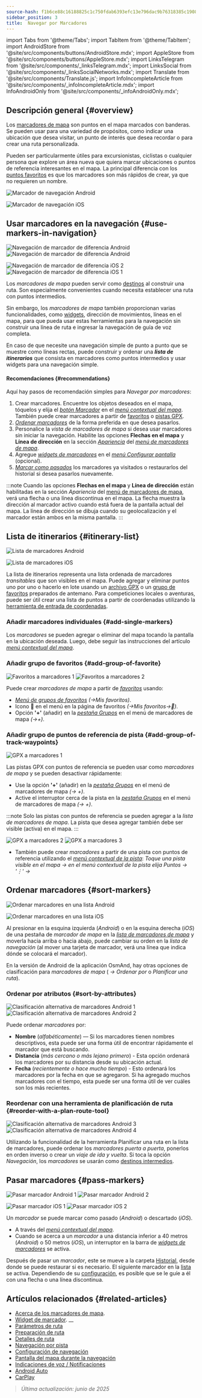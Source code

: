 ```yaml
---
source-hash: f1b6ce88c16188825c1c750fdab6393efc13e796dac9b76318385c1908db3134
sidebar_position: 3
title:  Navegar por Marcadores
---
```

import Tabs from '@theme/Tabs';
import TabItem from '@theme/TabItem';
import AndroidStore from '@site/src/components/buttons/AndroidStore.mdx';
import AppleStore from '@site/src/components/buttons/AppleStore.mdx';
import LinksTelegram from '@site/src/components/_linksTelegram.mdx';
import LinksSocial from '@site/src/components/_linksSocialNetworks.mdx';
import Translate from '@site/src/components/Translate.js';
import InfoIncompleteArticle from '@site/src/components/_infoIncompleteArticle.mdx';
import InfoAndroidOnly from '@site/src/components/_infoAndroidOnly.mdx';




## Descripción general {#overview}

Los [marcadores de mapa](../../personal/markers.md) son puntos en el mapa marcados con banderas. Se pueden usar para una variedad de propósitos, como indicar una ubicación que desea visitar, un punto de interés que desea recordar o para crear una ruta personalizada.

Pueden ser particularmente útiles para excursionistas, ciclistas o cualquier persona que explore un área nueva que quiera marcar ubicaciones o puntos de referencia interesantes en el mapa. La principal diferencia con los [puntos favoritos](../../personal/favorites.md) es que los marcadores son más rápidos de crear, ya que no requieren un nombre.

<Tabs groupId="operating-systems" queryString="current-os">

<TabItem value="android" label="Android">

![Marcador de navegación Android](@site/static/img/navigation/marker/navigation_marker_android.png)

</TabItem>

<TabItem value="ios" label="iOS">

![Marcador de navegación iOS](@site/static/img/navigation/marker/navigation_marker_ios.png)

</TabItem>

</Tabs>


## Usar marcadores en la navegación {#use-markers-in-navigation}

<Tabs groupId="operating-systems" queryString="current-os">

<TabItem value="android" label="Android">

![Navegación de marcador de diferencia Android](@site/static/img/navigation/marker/markers_ex_andr_2.png) ![Navegación de marcador de diferencia Android](@site/static/img/navigation/marker/markers_ex_andr_1.png)

</TabItem>

<TabItem value="ios" label="iOS">

![Navegación de marcador de diferencia iOS 2](@site/static/img/navigation/marker/markers_ex_ios_2.png) ![Navegación de marcador de diferencia iOS 1](@site/static/img/navigation/marker/markers_ex_ios_1.png)

</TabItem>

</Tabs>

Los *marcadores de mapa* pueden servir como [destinos](./route-navigation#set-destinations) al construir una ruta. Son especialmente convenientes cuando necesita establecer una ruta con puntos intermedios.

Sin embargo, los *marcadores de mapa* también proporcionan varias funcionalidades, como [widgets](../../widgets/markers.md), dirección de movimientos, líneas en el mapa, para que pueda usar estas herramientas para la navegación sin construir una línea de ruta e ingresar la navegación de guía de voz completa.

En caso de que necesite una navegación simple de punto a punto que se muestre como líneas rectas, puede construir y ordenar una ***lista de itinerarios*** que consista en marcadores como puntos intermedios y usar widgets para una navegación simple.


#### Recomendaciones {#recommendations}

Aquí hay pasos de recomendación simples para *Navegar por marcadores*:

1. Crear marcadores. Encuentre los objetos deseados en el mapa, tóquelos y elija el *[botón Marcador](../../personal/markers.md#add--edit-markers)* en el *[menú contextual del mapa](../../map/map-context-menu.md#add--edit-marker)*. También puede crear marcadores a partir de [favoritos](#add-group-of-favorite) o [pistas GPX](#add-group-of-track-waypoints).
2. [*Ordenar marcadores*](#sort-markers) de la forma preferida en que desea pasarlos.
3. Personalice la *vista de marcadores de mapa* si desea usar marcadores sin iniciar la navegación. Habilite las opciones **Flechas en el mapa** y **Línea de dirección** en la sección *[Apariencia](../../personal/markers.md#appearance-on-the-map)* del *[menú de marcadores de mapa](../../personal/markers.md#actions)*.
4. Agregue *[widgets de marcadores](../../personal/markers.md#markers)* en el *[menú Configurar pantalla](../../widgets/configure-screen.md)* (opcional).
5. [*Marcar como pasados*](#pass-markers) los marcadores ya visitados o restaurarlos del historial si desea pasarlos nuevamente.

:::note
Cuando las opciones **Flechas en el mapa** y **Línea de dirección** están habilitadas en la sección *Apariencia* del [menú de marcadores de mapa](../../personal/markers.md#appearance-on-the-map), verá una flecha o una línea discontinua en el mapa. La flecha muestra la dirección al marcador activo cuando está fuera de la pantalla actual del mapa. La línea de dirección se dibuja cuando su geolocalización y el marcador están ambos en la misma pantalla.
:::


## Lista de itinerarios {#itinerary-list}

<Tabs groupId="operating-systems" queryString="current-os">

<TabItem value="android" label="Android">

![Lista de marcadores Android](@site/static/img/navigation/marker/markers_list_andr.png)

</TabItem>

<TabItem value="ios" label="iOS">

![Lista de marcadores iOS](@site/static/img/navigation/marker/markers_list_ios.png)

</TabItem>

</Tabs>


La lista de itinerarios representa una lista ordenada de marcadores *transitables* que son visibles en el mapa. Puede agregar y eliminar puntos uno por uno o hacerlo en lote usando un [archivo GPX](#add-group-of-track-waypoints) o un [grupo de favoritos](#add-group-of-favorite) preparados de antemano. Para competiciones locales o aventuras, puede ser útil crear una lista de puntos a partir de coordenadas utilizando la [herramienta de entrada de coordenadas](../../plan-route/coordinate-input.md).


### Añadir marcadores individuales {#add-single-markers}

Los *marcadores* se pueden agregar o eliminar del mapa tocando la pantalla en la ubicación deseada. Luego, debe seguir las instrucciones del artículo *[menú contextual del mapa](../../map/map-context-menu.md#add--edit-marker)*.


### Añadir grupo de favoritos {#add-group-of-favorite}

<InfoAndroidOnly />

![Favoritos a marcadores 1](@site/static/img/navigation/marker/markers_favorites_andr_3.png) ![Favoritos a marcadores 2](@site/static/img/navigation/marker/markers_favorites_andr_2.png)

Puede crear *marcadores de mapa* a partir de *[favoritos](../../personal/favorites.md)* usando:

- *[Menú de grupos de favoritos](../../personal/favorites.md#favorite-group-actions)* *(<Translate android="true" ids="shared_string_menu,shared_string_my_places"/>→Mis favoritos)*.
- Icono &#128681; en el menú en la página de favoritos *(<Translate android="true" ids="shared_string_menu,shared_string_my_places"/>→Mis favoritos→&#128681;)*.
- Opción **'+'** (añadir) en la *[pestaña Grupos](../../personal/markers.md#marker-groups)* en el menú de marcadores de mapa *(<Translate android="true" ids="shared_string_menu,map_markers,shared_string_groups"/>→+)*.


### Añadir grupo de puntos de referencia de pista {#add-group-of-track-waypoints}

<InfoAndroidOnly />

![GPX a marcadores 1](@site/static/img/navigation/marker/track_to_markers_andr.png)

Las pistas GPX con puntos de referencia se pueden usar como *marcadores de mapa* y se pueden desactivar rápidamente:

- Use la opción **'+'** (añadir) en la *[pestaña Grupos](../../personal/markers.md#marker-groups)* en el menú de marcadores de mapa *(<Translate android="true" ids="shared_string_menu,map_markers,shared_string_groups"/>→ +)*.
- Active el interruptor cerca de la pista en la *[pestaña Grupos](../../personal/markers.md#marker-groups)* en el menú de marcadores de mapa *(<Translate android="true" ids="shared_string_menu,map_markers,shared_string_groups"/>→ +)*.

:::note
Solo las pistas con puntos de referencia se pueden agregar a la *lista de marcadores de mapa*. La pista que desea agregar también debe ser visible (activa) en el mapa.
:::

![GPX a marcadores 2](@site/static/img/navigation/marker/track_to_markers_andr_2.png) ![GPX a marcadores 3](@site/static/img/navigation/marker/track_to_markers_andr_3.png)

- También puede crear *marcadores* a partir de una pista con puntos de referencia utilizando el *[menú contextual de la pista](../../map/tracks/track-context-menu.md#points--waypoints)*: *Toque una pista visible en el mapa → en el menú contextual de la pista elija Puntos → '&#8942;' → <Translate android="true" ids="add_group_to_markers"/>*


## Ordenar marcadores {#sort-markers}

<Tabs groupId="operating-systems" queryString="current-os">

<TabItem value="android" label="Android">

![Ordenar marcadores en una lista Android](@site/static/img/navigation/marker/sort_markers_andr.png)

</TabItem>

<TabItem value="ios" label="iOS">

![Ordenar marcadores en una lista iOS](@site/static/img/navigation/marker/sort_markers_ios.png)

</TabItem>

</Tabs>

Al presionar en la esquina izquierda (*Android*) o en la esquina derecha (*iOS*) de una pestaña de *marcador de mapa* en la *[lista de marcadores de mapa](../../personal/markers.md#itinerary-list)* y moverla hacia arriba o hacia abajo, puede cambiar su orden en la *lista de navegación* (al mover una tarjeta de marcador, verá una línea que indica dónde se colocará el marcador).

En la versión de Android de la aplicación OsmAnd, hay otras opciones de clasificación para *marcadores de mapa* (*<Translate android="true" ids="shared_string_menu,map_markers,shared_string_more"/> →* *Ordenar por* o *Planificar una ruta*).


### Ordenar por atributos {#sort-by-attributes}

<Tabs groupId="operating-systems" queryString="current-os">

<TabItem value="android" label="Android">

![Clasificación alternativa de marcadores Android 1](@site/static/img/navigation/marker/sorting_markers_andr_1.png) ![Clasificación alternativa de marcadores Android 2](@site/static/img/navigation/marker/sorting_markers_andr_2.png)

</TabItem>

<TabItem value="ios" label="iOS">

<InfoAndroidOnly />

</TabItem>

</Tabs>

Puede ordenar *marcadores* por:

- **Nombre** (*alfabéticamente*) — Si los marcadores tienen nombres descriptivos, esta puede ser una forma útil de encontrar rápidamente el marcador que está buscando.
- **Distancia** (*más cercano o más lejano primero*) - Esta opción ordenará los marcadores por su distancia desde su ubicación actual.
- **Fecha** (*recientemente o hace mucho tiempo*) - Esto ordenará los marcadores por la fecha en que se agregaron. Si ha agregado muchos marcadores con el tiempo, esta puede ser una forma útil de ver cuáles son los más recientes.


### Reordenar con una herramienta de planificación de ruta {#reorder-with-a-plan-route-tool}

<InfoAndroidOnly />

![Clasificación alternativa de marcadores Android 3](@site/static/img/navigation/marker/sorting_markers_andr_3.png) ![Clasificación alternativa de marcadores Android 4](@site/static/img/navigation/marker/sorting_markers_andr_4.png)

Utilizando la funcionalidad de la herramienta Planificar una ruta en la lista de marcadores, puede ordenar los *marcadores* *puerta a puerta*, ponerlos en orden inverso o crear un *viaje de ida y vuelta*. Si toca la opción *Navegación*, los *marcadores* se usarán como [destinos intermedios](../setup/route-navigation.md#intermediate-destinations).


## Pasar marcadores {#pass-markers}

<Tabs groupId="operating-systems" queryString="current-os">

<TabItem value="android" label="Android">

![Pasar marcador Android 1](@site/static/img/navigation/marker/pass_markers_andr_1.png) ![Pasar marcador Android 2](@site/static/img/navigation/marker/pass_markers_andr_2.png)

</TabItem>

<TabItem value="ios" label="iOS">

![Pasar marcador iOS 1](@site/static/img/navigation/marker/pass_markers_ios_1.png) ![Pasar marcador iOS 2](@site/static/img/navigation/marker/pass_markers_ios_2.png)

</TabItem>

</Tabs>

Un *marcador* se puede marcar como pasado (*Android*) o descartado (*iOS*).

- A través del *[menú contextual del mapa](../../map/map-context-menu.md#add--edit-marker)*.
- Cuando se acerca a un *marcador* a una distancia inferior a 40 metros (*Android*) o 50 metros (*iOS*), un interruptor en la barra de *[widgets de marcadores](../../widgets/markers.md#top-bar-widget)* se activa.

Después de pasar un *marcador*, este se mueve a la carpeta [Historial](../../personal/markers.md#history), desde donde se puede restaurar si es necesario. El siguiente marcador en la [lista](#itinerary-list) se activa. Dependiendo de su [configuración](#use-markers-in-navigation), es posible que se le guíe a él con una flecha o una línea discontinua.


## Artículos relacionados {#related-articles}

- [Acerca de los marcadores de mapa](../../personal/markers.md).
- [Widget de marcador](../../widgets/markers.md).
__
- [Parámetros de ruta](../routing/osmand-routing.md#routing-types)
- [Preparación de ruta](./route-navigation.md)
- [Detalles de ruta](./route-details.md)
- [Navegación por pista](./gpx-navigation.md)
- [Configuración de navegación](../guidance/navigation-settings.md)
- [Pantalla del mapa durante la navegación](../guidance/map-during-navigation.md)
- [Indicaciones de voz / Notificaciones](../guidance/voice-navigation.md)
- [Android Auto](../auto-car.md)
- [CarPlay](../car-play.md)

> *Última actualización: junio de 2025*